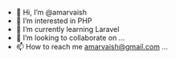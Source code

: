 - 👋 Hi, I’m @amarvaish
- 👀 I’m interested in PHP
- 🌱 I’m currently learning Laravel
- 💞️ I’m looking to collaborate on ...
- 📫 How to reach me amarvaish@gmail.com ...

<!---
amarvaish/amarvaish is a ✨ special ✨ repository because its `README.md` (this file) appears on your GitHub profile.
You can click the Preview link to take a look at your changes.
--->
